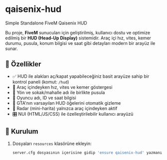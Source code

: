 # qaisenix-hud
Simple Standalone FiveM Qaisenix HUD

Bu proje, **FiveM** sunucuları için geliştirilmiş, kullanıcı dostu ve optimize edilmiş bir **HUD (Head-Up Display)** sistemidir. Araç içi hız, vites, kemer durumu, pusula, konum bilgisi ve saat gibi detayları modern bir arayüz ile sunar.

## 🚀 Özellikler

- ✅ HUD ile alakları aç/kapat yapabileceğiniz basit arayüze sahip bir kontrol paneli (komut: `/hud`)
- 🚗 Araç içindeyken hız, vites ve kemer göstergesi
- 🧭 Yön ve sokak/mahalle adı ile birlikte pusula
- 🧑 Oyuncu adı, ID ve saat bilgisi
- 🎯 GTA'nın varsayılan HUD öğelerini otomatik gizleme
- 📡 Radar (mini-harita) yalnızca araç içindeyken aktif
- 🎛️ NUI (HTML/JS/CSS) ile özelleştirilebilir kullanıcı arayüzü

## 🧩 Kurulum

1. Dosyaları `resources` klasörüne ekleyin:
   ```bash
   server.cfg dosyasının içerisine gidip 'ensure qaisenix-hud' yazmanız yeterli.

